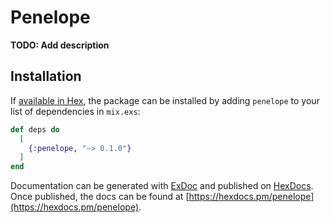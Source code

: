 # Penelope

**TODO: Add description**

## Installation

If [available in Hex](https://hex.pm/docs/publish), the package can be installed
by adding `penelope` to your list of dependencies in `mix.exs`:

```elixir
def deps do
  [
    {:penelope, "~> 0.1.0"}
  ]
end
```

Documentation can be generated with [ExDoc](https://github.com/elixir-lang/ex_doc)
and published on [HexDocs](https://hexdocs.pm). Once published, the docs can
be found at [https://hexdocs.pm/penelope](https://hexdocs.pm/penelope).

